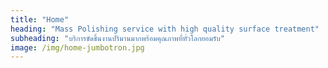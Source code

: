 ```yaml
---
title: "Home"
heading: "Mass Polishing service with high quality surface treatment"
subheading: "บริการขัดชิ้นงานปริมานมากพร้อมคุณภาพที่ทั่วโลกยอมรับ"
image: /img/home-jumbotron.jpg
---
```

